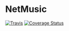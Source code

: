 # NetMusic
[![Travis](https://img.shields.io/travis/xsdlr/NetMusic.svg?style=flat-square)](https://travis-ci.org/xsdlr/NetMusic)
[![Coverage Status](https://coveralls.io/repos/xsdlr/NetMusic/badge.svg)](https://coveralls.io/r/xsdlr/NetMusic)